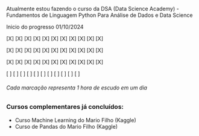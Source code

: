 Atualmente estou fazendo o curso da DSA (Data Science Academy) - Fundamentos de Linguagem Python Para Análise de Dados e Data Science

Inicio do progresso 01/10/2024

[X] [X] [X] [X] [X] [X] [X] [X] [X] [X] [X]

[X] [X] [X] [X] [X] [X] [X] [X] [X] [X] [X]

[X] [X] [X] [X] [X] [X] [X] [X] [X] [X] [X]

[ ] [ ] [ ] [ ] [ ] [ ] [ ] [ ] [ ] [ ] [ ]

###### Cada marcação representa 1 hora de escudo em um dia

### Cursos complementares já concluídos:

- Curso Machine Learning do Mario Filho (Kaggle)
- Curso de Pandas do Mario Filho (Kaggle)
